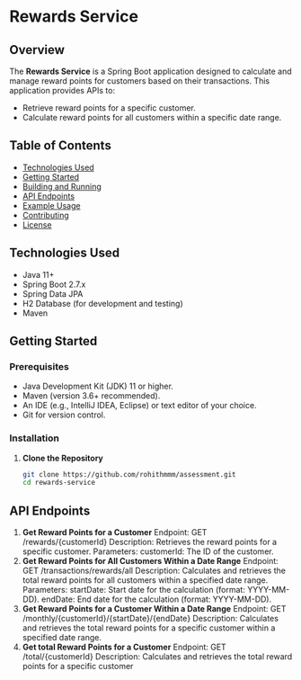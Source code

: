 # Rewards Service

## Overview

The **Rewards Service** is a Spring Boot application designed to calculate and manage reward points for customers based on their transactions. This application provides APIs to:

- Retrieve reward points for a specific customer.
- Calculate reward points for all customers within a specific date range.

## Table of Contents

- [Technologies Used](#technologies-used)
- [Getting Started](#getting-started)
- [Building and Running](#building-and-running)
- [API Endpoints](#api-endpoints)
- [Example Usage](#example-usage)
- [Contributing](#contributing)
- [License](#license)

## Technologies Used

- Java 11+
- Spring Boot 2.7.x
- Spring Data JPA
- H2 Database (for development and testing)
- Maven

## Getting Started

### Prerequisites

- Java Development Kit (JDK) 11 or higher.
- Maven (version 3.6+ recommended).
- An IDE (e.g., IntelliJ IDEA, Eclipse) or text editor of your choice.
- Git for version control.

### Installation

1. **Clone the Repository**

   ```bash
   git clone https://github.com/rohithmmm/assessment.git
   cd rewards-service

## API Endpoints

1. **Get Reward Points for a Customer**
Endpoint: GET /rewards/{customerId}
Description: Retrieves the reward points for a specific customer.
Parameters:
customerId: The ID of the customer.
2. **Get Reward Points for All Customers Within a Date Range**
Endpoint: GET /transactions/rewards/all
Description: Calculates and retrieves the total reward points for all customers within a specified date range.
Parameters:
startDate: Start date for the calculation (format: YYYY-MM-DD).
endDate: End date for the calculation (format: YYYY-MM-DD).
3. **Get Reward Points for a Customer Within a Date Range**
Endpoint: GET /monthly/{customerId}/{startDate}/{endDate}
Description: Calculates and retrieves the total reward points for a specific customer within a specified date range.
4. **Get total Reward Points for a Customer**
Endpoint: GET /total/{customerId}
Description: Calculates and retrieves the total reward points for a specific customer
